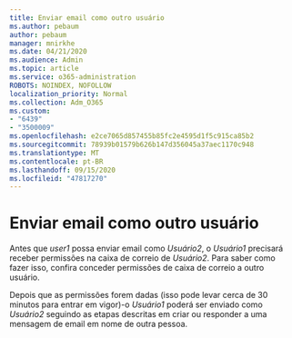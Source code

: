 ```yaml
---
title: Enviar email como outro usuário
ms.author: pebaum
author: pebaum
manager: mnirkhe
ms.date: 04/21/2020
ms.audience: Admin
ms.topic: article
ms.service: o365-administration
ROBOTS: NOINDEX, NOFOLLOW
localization_priority: Normal
ms.collection: Adm_O365
ms.custom:
- "6439"
- "3500009"
ms.openlocfilehash: e2ce7065d857455b85fc2e4595d1f5c915ca85b2
ms.sourcegitcommit: 78939b01579b626b147d356045a37aec1170c948
ms.translationtype: MT
ms.contentlocale: pt-BR
ms.lasthandoff: 09/15/2020
ms.locfileid: "47817270"
---
```

# <a name="sending-mail-as-another-user"></a>Enviar email como outro usuário

Antes que *user1* possa enviar email como *Usuário2*, o *Usuário1* precisará receber permissões na caixa de correio de *Usuário2*. Para saber como fazer isso, confira conceder permissões de caixa de correio a outro usuário.

Depois que as permissões forem dadas (isso pode levar cerca de 30 minutos para entrar em vigor)-o *Usuário1* poderá ser enviado como *Usuário2* seguindo as etapas descritas em criar ou responder a uma mensagem de email em nome de outra pessoa.
